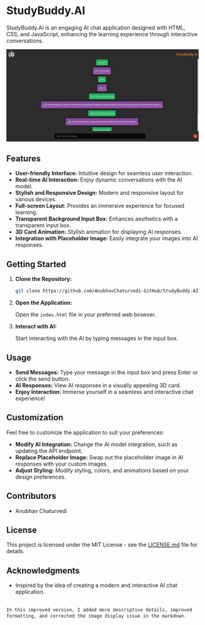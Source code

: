 
# StudyBuddy.AI

StudyBuddy.AI is an engaging AI chat application designed with HTML, CSS, and JavaScript, enhancing the learning experience through interactive conversations.

![StudyBuddy.AI Screenshot](./Screenshot%202024-02-09%20170310.png)


## Features

- **User-friendly Interface:** Intuitive design for seamless user interaction.
- **Real-time AI Interaction:** Enjoy dynamic conversations with the AI model.
- **Stylish and Responsive Design:** Modern and responsive layout for various devices.
- **Full-screen Layout:** Provides an immersive experience for focused learning.
- **Transparent Background Input Box:** Enhances aesthetics with a transparent input box.
- **3D Card Animation:** Stylish animation for displaying AI responses.
- **Integration with Placeholder Image:** Easily integrate your images into AI responses.

## Getting Started

1. **Clone the Repository:**

   ```bash
   git clone https://github.com/AnubhavChaturvedi-GitHub/StudyBuddy.AI.git
   ```

2. **Open the Application:**

   Open the `index.html` file in your preferred web browser.

3. **Interact with AI:**

   Start interacting with the AI by typing messages in the input box.

## Usage

- **Send Messages:**
  Type your message in the input box and press Enter or click the send button.
- **AI Responses:**
  View AI responses in a visually appealing 3D card.
- **Enjoy Interaction:**
  Immerse yourself in a seamless and interactive chat experience!

## Customization

Feel free to customize the application to suit your preferences:

- **Modify AI Integration:**
  Change the AI model integration, such as updating the API endpoint.
- **Replace Placeholder Image:**
  Swap out the placeholder image in AI responses with your custom images.
- **Adjust Styling:**
  Modify styling, colors, and animations based on your design preferences.

## Contributors

- Anubhav Chaturvedi

## License

This project is licensed under the MIT License - see the [LICENSE.md](LICENSE.md) file for details.

## Acknowledgments

- Inspired by the idea of creating a modern and interactive AI chat application.
```

In this improved version, I added more descriptive details, improved formatting, and corrected the image display issue in the markdown.
